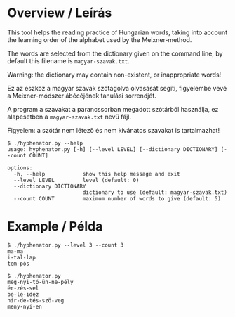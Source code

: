 # Overview / Leírás
This tool helps the reading practice of Hungarian words,
taking into account the learning order of the alphabet
used by the Meixner-method.

The words are selected from the dictionary given on the command line,
by default this filename is ``magyar-szavak.txt``.

Warning: the dictionary may contain non-existent, or inappropriate words!

Ez az eszköz a magyar szavak szótagolva olvasását segíti,
figyelembe vevé a Meixner-módszer ábécéjének tanulási sorrendjét.

A program a szavakat a parancssorban megadott szótárból használja,
ez alapesetben a ``magyar-szavak.txt`` nevű fájl.

Figyelem: a szótár nem létező és nem kívánatos szavakat is tartalmazhat!

```
$ ./hyphenator.py --help
usage: hyphenator.py [-h] [--level LEVEL] [--dictionary DICTIONARY] [--count COUNT]

options:
  -h, --help            show this help message and exit
  --level LEVEL         level (default: 0)
  --dictionary DICTIONARY
                        dictionary to use (default: magyar-szavak.txt)
  --count COUNT         maximum number of words to give (default: 5)
```

# Example / Példa
```
$ ./hyphenator.py --level 3 --count 3
ma-ma
i-tal-lap
tem-pós

$ ./hyphenator.py
meg-nyi-tó-ün-ne-pély
ér-zés-sel
be-le-idéz
hir-de-tés-szö-veg
meny-nyi-en
```
